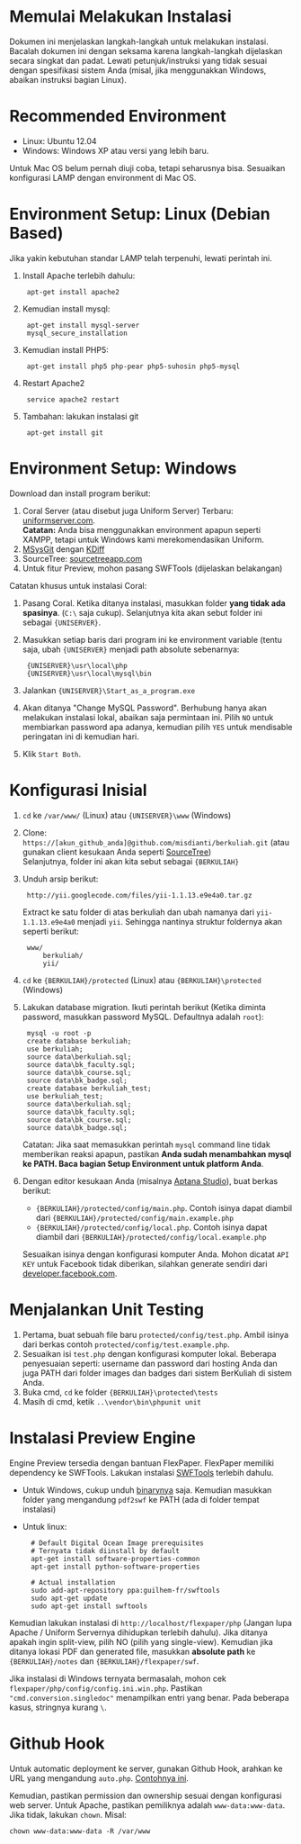 # Memulai Melakukan Instalasi

Dokumen ini menjelaskan langkah-langkah untuk melakukan instalasi. Bacalah dokumen ini dengan seksama karena langkah-langkah dijelaskan secara singkat dan padat. Lewati petunjuk/instruksi yang tidak sesuai dengan spesifikasi sistem Anda (misal, jika menggunakkan Windows, abaikan instruksi bagian Linux).

# Recommended Environment

- Linux: Ubuntu 12.04
- Windows: Windows XP atau versi yang lebih baru.

Untuk Mac OS belum pernah diuji coba, tetapi seharusnya bisa. Sesuaikan konfigurasi LAMP dengan environment di Mac OS.

# Environment Setup: Linux (Debian Based)

Jika yakin kebutuhan standar LAMP telah terpenuhi, lewati perintah ini.

1. Install Apache terlebih dahulu:

		apt-get install apache2

1. Kemudian install mysql:

		apt-get install mysql-server
		mysql_secure_installation

1. Kemudian install PHP5:

		apt-get install php5 php-pear php5-suhosin php5-mysql

1. Restart Apache2

		service apache2 restart

1. Tambahan: lakukan instalasi git

		apt-get install git

# Environment Setup: Windows

Download dan install program berikut:

1. Coral Server (atau disebut juga Uniform Server) Terbaru: [uniformserver.com](http://sourceforge.net/projects/miniserver/files/Uniform%20Server/8.9.2-Coral/Coral_8_9_2.exe/download).  
   **Catatan:** Anda bisa menggunakkan environment apapun seperti XAMPP, tetapi untuk Windows kami merekomendasikan Uniform.
1. [MSysGit](http://msysgit.github.io/) dengan [KDiff](http://kdiff3.sourceforge.net/)
1. SourceTree: [sourcetreeapp.com](http://sourcetreeapp.com)
1. Untuk fitur Preview, mohon pasang SWFTools (dijelaskan belakangan)

Catatan khusus untuk instalasi Coral:

1. Pasang Coral. Ketika ditanya instalasi, masukkan folder **yang tidak ada spasinya**. (`C:\` saja cukup). Selanjutnya kita akan sebut folder ini sebagai `{UNISERVER}`.
1. Masukkan setiap baris dari program ini ke environment variable (tentu saja, ubah `{UNISERVER}` menjadi path absolute sebenarnya:
		
		{UNISERVER}\usr\local\php
		{UNISERVER}\usr\local\mysql\bin

1. Jalankan `{UNISERVER}\Start_as_a_program.exe`
1. Akan ditanya "Change MySQL Password". Berhubung hanya akan melakukan instalasi lokal, abaikan saja permintaan ini. Pilih `NO` untuk membiarkan password apa adanya, kemudian pilih `YES` untuk mendisable peringatan ini di kemudian hari.
1. Klik `Start Both`.

# Konfigurasi Inisial

1. `cd` ke `/var/www/` (Linux) atau `{UNISERVER}\www` (Windows)
1. Clone: `https://[akun_github_anda]@github.com/misdianti/berkuliah.git` (atau gunakan client kesukaan Anda seperti [SourceTree](http://sourcetreeapp.com))  
   Selanjutnya, folder ini akan kita sebut sebagai `{BERKULIAH}`
1. Unduh arsip berikut:

		http://yii.googlecode.com/files/yii-1.1.13.e9e4a0.tar.gz
   
   Extract ke satu folder di atas berkuliah dan ubah namanya dari `yii-1.1.13.e9e4a0` menjadi `yii`. Sehingga nantinya struktur foldernya akan seperti berikut:

		www/
		    berkuliah/
		    yii/

1. `cd` ke `{BERKULIAH}/protected` (Linux) atau `{BERKULIAH}\protected` (Windows)
1. Lakukan database migration. Ikuti perintah berikut (Ketika diminta password, masukkan password MySQL. Defaultnya adalah `root`):

		mysql -u root -p
		create database berkuliah;
		use berkuliah;
		source data\berkuliah.sql;
		source data\bk_faculty.sql;
		source data\bk_course.sql;
		source data\bk_badge.sql;
		create database berkuliah_test;
		use berkuliah_test;
		source data\berkuliah.sql;
		source data\bk_faculty.sql;
		source data\bk_course.sql;
		source data\bk_badge.sql;

   Catatan: Jika saat memasukkan perintah `mysql` command line tidak memberikan reaksi apapun, pastikan **Anda sudah menambahkan mysql ke PATH. Baca bagian Setup Environment untuk platform Anda**.

1. Dengan editor kesukaan Anda (misalnya [Aptana Studio](http://aptana.com)), buat berkas berikut:

   - `{BERKULIAH}/protected/config/main.php`. Contoh isinya dapat diambil dari `{BERKULIAH}/protected/config/main.example.php`
   - `{BERKULIAH}/protected/config/local.php`. Contoh isinya dapat diambil dari `{BERKULIAH}/protected/config/local.example.php`  

   Sesuaikan isinya dengan konfigurasi komputer Anda. Mohon dicatat `API KEY` untuk Facebook tidak diberikan, silahkan generate sendiri dari [developer.facebook.com](http://developer.facebook.com).

# Menjalankan Unit Testing

1. Pertama, buat sebuah file baru `protected/config/test.php`. Ambil isinya dari berkas contoh `protected/config/test.example.php`.
2. Sesuaikan isi `test.php` dengan konfigurasi komputer lokal. Beberapa penyesuaian seperti: username dan password dari hosting Anda dan juga PATH dari folder images dan badges dari sistem BerKuliah di sistem Anda.  
2. Buka cmd, `cd` ke folder `{BERKULIAH}\protected\tests`
3. Masih di cmd, ketik `..\vendor\bin\phpunit unit`

# Instalasi Preview Engine

Engine Preview tersedia dengan bantuan FlexPaper. FlexPaper memiliki dependency ke SWFTools. Lakukan instalasi [SWFTools](http://www.swftools.org/download.html) terlebih dahulu. 

- Untuk Windows, cukup unduh [binarynya](http://www.swftools.org/swftools-0.9.0.exe) saja. Kemudian masukkan folder yang mengandung `pdf2swf` ke PATH (ada di folder tempat instalasi)
- Untuk linux:

		# Default Digital Ocean Image prerequisites
		# Ternyata tidak diinstall by default
		apt-get install software-properties-common
		apt-get install python-software-properties
	
		# Actual installation
		sudo add-apt-repository ppa:guilhem-fr/swftools
		sudo apt-get update
		sudo apt-get install swftools

Kemudian lakukan instalasi di `http://localhost/flexpaper/php` (Jangan lupa Apache / Uniform Servernya dihidupkan terlebih dahulu). Jika ditanya apakah ingin split-view, pilih NO (pilih yang single-view). Kemudian jika ditanya lokasi PDF dan generated file, masukkan **absolute path** ke `{BERKULIAH}/notes` dan `{BERKULIAH}/flexpaper/swf`.

Jika instalasi di Windows ternyata bermasalah, mohon cek `flexpaper/php/config/config.ini.win.php`. Pastikan `"cmd.conversion.singledoc"` menampilkan entri yang benar. Pada beberapa kasus, stringnya kurang `\`.

# Github Hook

Untuk automatic deployment ke server, gunakan Github Hook, arahkan ke URL yang mengandung `auto.php`. [Contohnya ini](http://d.pr/i/G6M9).

Kemudian, pastikan permission dan ownership sesuai dengan konfigurasi web server. Untuk Apache, pastikan pemiliknya adalah `www-data:www-data`. Jika tidak, lakukan `chown`. Misal:

	chown www-data:www-data -R /var/www
